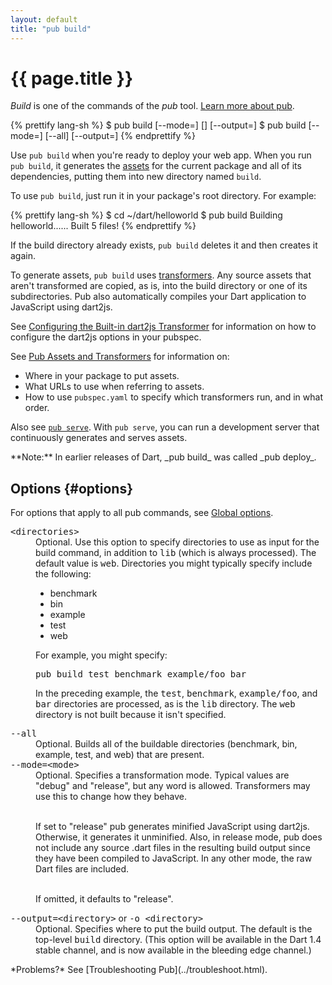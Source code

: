 ```yaml
---
layout: default
title: "pub build"
---
```


# {{ page.title }}

_Build_ is one of the commands of the _pub_ tool.
[Learn more about pub](/tools/pub/).

{% prettify lang-sh %}
$ pub build [--mode=<mode>] [<directories>] [--output=<directory>]
$ pub build [--mode=<mode>] [--all] [--output=<directory>]
{% endprettify %}

Use `pub build` when you're ready to deploy your web app. When you run
`pub build`, it generates the [assets](/tools/pub/glossary.html#asset)
for the current package and all of its dependencies, putting them into
new directory named `build`.

To use `pub build`, just run it in your package's root directory. For example:

{% prettify lang-sh %}
$ cd ~/dart/helloworld
$ pub build
Building helloworld......
Built 5 files!
{% endprettify %}

If the build directory already exists, `pub build` deletes it and then creates
it again.

To generate assets, `pub build` uses
[transformers](/tools/pub/glossary.html#transformer). Any source assets
that aren't transformed are copied, as is, into the build directory
or one of its subdirectories. Pub also automatically compiles your
Dart application to JavaScript using dart2js.

See
[Configuring the Built-in dart2js Transformer](/tools/pub/dart2js-transformer.html)
for information on how to configure the dart2js options in your pubspec.

See [Pub Assets and Transformers](/tools/pub/assets-and-transformers.html)
for information on:

* Where in your package to put assets.
* What URLs to use when referring to assets.
* How to use `pubspec.yaml` to specify which transformers run, and in
  what order.

Also see [`pub serve`](pub-serve.html). With `pub serve`, you can run a
development server that continuously generates and serves assets.

<aside class="alert alert-info" markdown="1">
**Note:** In earlier releases of Dart, _pub build_ was called _pub deploy_.
</aside>

## Options {#options}

For options that apply to all pub commands, see
[Global options](index.html#global-options).

<dl>

<dt><tt>&lt;directories&gt;</tt></dt>
<dd>Optional. Use this option to specify directories to use
as input for the build command, in addition to <tt>lib</tt>
(which is always processed).  The default value is <tt>web</tt>.
Directories you might typically specify include the following:

<ul>
<li>benchmark</li>
<li>bin</li>
<li>example</li>
<li>test</li>
<li>web</li>
</ul>

For example, you might specify:

<pre>
pub build test benchmark example/foo bar
</pre>

In the preceding example, the <tt>test</tt>, <tt>benchmark</tt>,
<tt>example/foo</tt>, and <tt>bar</tt> directories are processed,
as is the <tt>lib</tt> directory.
The <tt>web</tt> directory is not built because it isn't specified.</dd>

<dt><tt>--all</tt></dt>
<dd>Optional. Builds all of the buildable directories (benchmark, bin, example,
test, and web) that are present.</dd>

<dt><tt>--mode=&lt;mode&gt;</tt></dt>
<dd>Optional. Specifies a transformation mode. Typical values are "debug"
and "release", but any word is allowed.
Transformers may use this to change how they behave.<br><br>

If set to "release" pub generates minified JavaScript using dart2js.
Otherwise, it generates it unminified. Also, in release mode, pub does not
include any source .dart files in the resulting build output since they have
been compiled to JavaScript. In any other mode, the raw Dart files are
included.<br><br>

If omitted, it defaults to "release".</dd>

<dt><tt>--output=&lt;directory&gt;</tt> or <tt>-o &lt;directory&gt;</tt></dt>
<dd>Optional. Specifies where to put the build output. The default is the
top-level <tt>build</tt> directory. (This option will be available in
the Dart 1.4 stable channel, and is now available in the bleeding edge
channel.)</dd>

</dl>

<aside class="alert alert-info" markdown="1">
*Problems?*
See [Troubleshooting Pub](../troubleshoot.html).
</aside>

